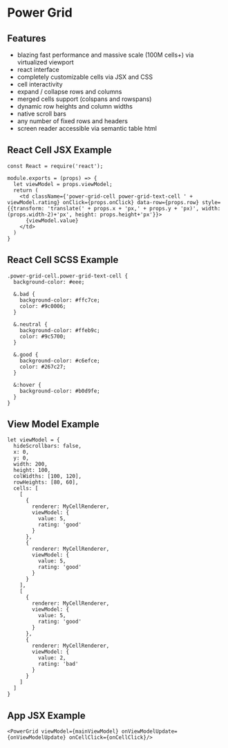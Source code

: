 # Power Grid

## Features
* blazing fast performance and massive scale (100M cells+) via virtualized viewport
* react interface
* completely customizable cells via JSX and CSS
* cell interactivity
* expand / collapse rows and columns
* merged cells support (colspans and rowspans)
* dynamic row heights and column widths
* native scroll bars
* any number of fixed rows and headers
* screen reader accessible via semantic table html

## React Cell JSX Example


```
const React = require('react');

module.exports = (props) => {
  let viewModel = props.viewModel;
  return (
    <td className={'power-grid-cell power-grid-text-cell ' + viewModel.rating} onClick={props.onClick} data-row={props.row} style={{transform: 'translate(' + props.x + 'px,' + props.y + 'px)', width: (props.width-2)+'px', height: props.height+'px'}}>
      {viewModel.value}
    </td>
  )
}
```

## React Cell SCSS Example

```
.power-grid-cell.power-grid-text-cell {
  background-color: #eee;

  &.bad {
    background-color: #ffc7ce;
    color: #9c0006;
  }

  &.neutral {
    background-color: #ffeb9c;
    color: #9c5700;
  }

  &.good {
    background-color: #c6efce;
    color: #267c27;
  }

  &:hover {
    background-color: #b0d9fe;
  }
}
```

## View Model Example 

```
let viewModel = {
  hideScrollbars: false,
  x: 0,
  y: 0,
  width: 200,
  height: 100,
  colWidths: [100, 120],
  rowHeights: [80, 60],
  cells: [
    [
      {
        renderer: MyCellRenderer,
        viewModel: {
          value: 5,
          rating: 'good'
        }
      },
      {
        renderer: MyCellRenderer,
        viewModel: {
          value: 5,
          rating: 'good'
        }
      }
    ],
    [
      {
        renderer: MyCellRenderer,
        viewModel: {
          value: 5,
          rating: 'good'
        }
      },
      {
        renderer: MyCellRenderer,
        viewModel: {
          value: 2,
          rating: 'bad'
        }
      }
    ]
  ]
}
```

## App JSX Example

```
<PowerGrid viewModel={mainViewModel} onViewModelUpdate={onViewModelUpdate} onCellClick={onCellClick}/>
```